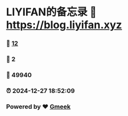 # LIYIFAN的备忘录 :link: https://blog.liyifan.xyz 
### :page_facing_up: [12](https://blog.liyifan.xyz/tag.html) 
### :speech_balloon: 2 
### :hibiscus: 49940 
### :alarm_clock: 2024-12-27 18:52:09 
### Powered by :heart: [Gmeek](https://github.com/Meekdai/Gmeek)
